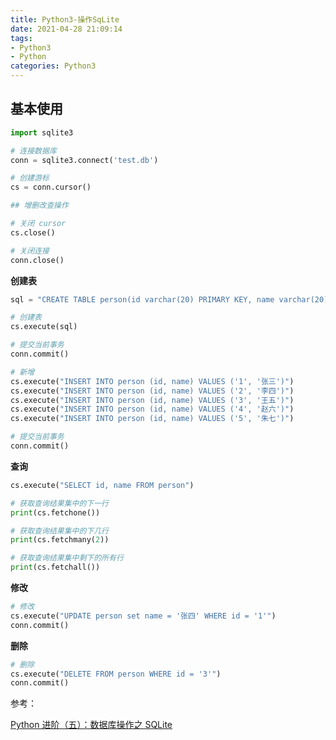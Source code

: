 ```yaml
---
title: Python3-操作SqLite
date: 2021-04-28 21:09:14
tags:
- Python3
- Python
categories: Python3
---
```


## 基本使用

```py
import sqlite3

# 连接数据库
conn = sqlite3.connect('test.db')

# 创建游标
cs = conn.cursor()

## 增删改查操作

# 关闭 cursor
cs.close()

# 关闭连接
conn.close()
```

**创建表**

```py
sql = "CREATE TABLE person(id varchar(20) PRIMARY KEY, name varchar(20));"

# 创建表
cs.execute(sql)

# 提交当前事务
conn.commit()
```

```py
# 新增
cs.execute("INSERT INTO person (id, name) VALUES ('1', '张三')")
cs.execute("INSERT INTO person (id, name) VALUES ('2', '李四')")
cs.execute("INSERT INTO person (id, name) VALUES ('3', '王五')")
cs.execute("INSERT INTO person (id, name) VALUES ('4', '赵六')")
cs.execute("INSERT INTO person (id, name) VALUES ('5', '朱七')")

# 提交当前事务
conn.commit()
```

**查询**

```py
cs.execute("SELECT id, name FROM person")

# 获取查询结果集中的下一行
print(cs.fetchone())

# 获取查询结果集中的下几行
print(cs.fetchmany(2))

# 获取查询结果集中剩下的所有行
print(cs.fetchall())
```

**修改**

```py
# 修改
cs.execute("UPDATE person set name = '张四' WHERE id = '1'")
conn.commit()
```

**删除**

```py
# 删除
cs.execute("DELETE FROM person WHERE id = '3'")
conn.commit()
```

参考：

[Python 进阶（五）：数据库操作之 SQLite](https://ityard.blog.csdn.net/article/details/104338259)